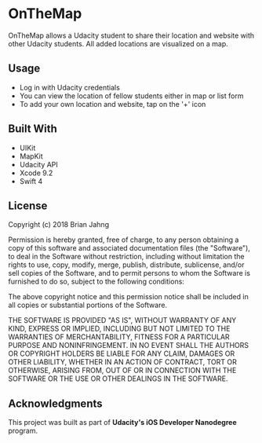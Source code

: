 # OnTheMap
OnTheMap allows a Udacity student to share their location and website with other Udacity students.  All added locations are visualized on a map.

## Usage
- Log in with Udacity credentials
- You can view the location of fellow students either in map or list form
- To add your own location and website, tap on the '+' icon

## Built With
- UIKit
- MapKit
- Udacity API
- Xcode 9.2
- Swift 4

## License
Copyright (c) 2018 Brian Jahng

Permission is hereby granted, free of charge, to any person obtaining a copy of this software and associated documentation files (the "Software"), to deal in the Software without restriction, including without limitation the rights to use, copy, modify, merge, publish, distribute, sublicense, and/or sell copies of the Software, and to permit persons to whom the Software is furnished to do so, subject to the following conditions:

The above copyright notice and this permission notice shall be included in all copies or substantial portions of the Software.

THE SOFTWARE IS PROVIDED "AS IS", WITHOUT WARRANTY OF ANY KIND, EXPRESS OR IMPLIED, INCLUDING BUT NOT LIMITED TO THE WARRANTIES OF MERCHANTABILITY, FITNESS FOR A PARTICULAR PURPOSE AND NONINFRINGEMENT. IN NO EVENT SHALL THE AUTHORS OR COPYRIGHT HOLDERS BE LIABLE FOR ANY CLAIM, DAMAGES OR OTHER LIABILITY, WHETHER IN AN ACTION OF CONTRACT, TORT OR OTHERWISE, ARISING FROM, OUT OF OR IN CONNECTION WITH THE SOFTWARE OR THE USE OR OTHER DEALINGS IN THE SOFTWARE.

## Acknowledgments
This project was built as part of **Udacity's iOS Developer Nanodegree** program.
